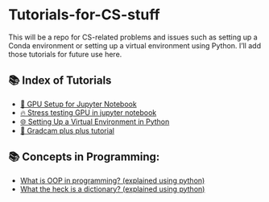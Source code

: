 # Tutorials-for-CS-stuff

This will be a repo for CS-related problems and issues such as setting up a Conda environment or setting up a virtual environment using Python. I’ll add those tutorials for future use here.

## 📚 Index of Tutorials

- [🚀 GPU Setup for Jupyter Notebook](setting_up_jupyter_for_gpu_use.md)
- [🔥 Stress testing GPU in jupyter notebook](Testing_GPU_in_Jupyter.ipynb)
- [🌐 Setting Up a Virtual Environment in Python](setting_up_virtual_env_using_python.md)
- [🚀 Gradcam plus plus tutorial](GradCAMPlusPlus_Tutorial.md)







## 📚 Concepts in Programming:

- [What is OOP in programming? (explained using python)](Python_Classes(OOP).ipynb)
- [What the heck is a dictionary? (explained using python)](dictionary.md)
